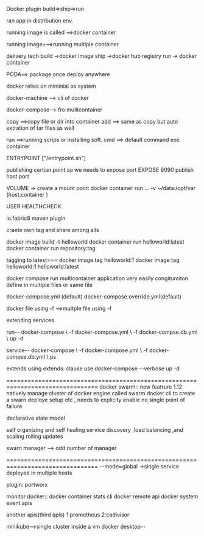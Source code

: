 Docker plugin
build=>ship=>run

ran app in distribution env.

running image is called ==>docker container

running image+==>running multiple container

delivery tech
build ->docker image
ship ->docker hub registry
run -> docker container

PODA==> package once deploy anywhere



docker relies on minimial os system

docker-machine --> cli of docker

docker-compose--> fro mulitcontainer


copy ==>copy file or dir into container
add ==> same as copy but auto extration of tar files as well

run ==>running scrips or installing soft.
cmd ==> default command exe. container

ENTRYPOINT ["/entrypoint.sh"]

publishing certian point so we needs to expose port
EXPOSE 9090  publish host port

VOLUME -> create a mount point
docker container run ... -v ~/data:/opt/var (host:container )


USER
HEALTHCHECK


io.fabric8 maven plugin


craete own tag and share among alls


docker image build -t helloworld
docker container run helloworld:latest
docker container run repository:tag

tagging to latest===
docker image tag helloworld:1
docker image tag helloworld:1 helloworld:latest

docker compose
run multicontainer application very easily
congituraiton define in multiple files or same file

docker-compose.yml  (default)
docker-compose.override.yml(default)

docker file using -f ==>multple file using -f

extending services

run--
docker-compose \ -f docker-compose.yml \ -f docker-compse.db.yml \ up -d

service--
docker-compose \ -f docker-compose.yml \ -f docker-compse.db.yml \ ps


extends using extends: clause use
 docker-compose --verbose up -d


================================================================================
docker swarm:: new featrure 1.12
natively manage cluster of docker engine called swarm
docker cli to create a swarn deploye setup etc , needs to explicity enable
no single point of failure

declarative state model

self organizing and self healing
service discovery ,load balancing ,and scaling
rolling updates

swarn manager --> odd number of manager

================================================================================
--mode=global  ->single service deployed in  multiple hosts

plugin:
portworx


monitor docker::
docker container stats cli
docker remote api
docker system event apis

another apis(third apis)
1:prometheus
2:cadivisor


minikube-->single cluster inside a vm
docker desktop--


